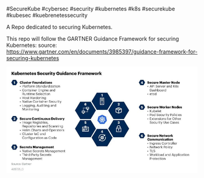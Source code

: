 #SecureKube #cybersec #security #kubernetes #k8s #securekube #kubesec #kuebrenetessecurity

A Repo dedicated to securing Kubernetes.

This repo will follow the GARTNER Guidance Framework for securing Kubernetes:
source: https://www.gartner.com/en/documents/3985397/guidance-framework-for-securing-kubernetes

![GARTNER Guidance Framework for securing Kubernetes](https://github.com/inframate/SecureKube/blob/master/Gartner-Guidance%20Framework%20for%20Securing%20Kubernetes.gif)
